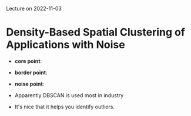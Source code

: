 Lecture on 2022-11-03
# Density-Based Spatial Clustering of Applications with Noise

- **core point**: 
- **border point**: 
- **noise point**:


- Apparently DBSCAN is used most in industry 
- It's nice that it helps you identify outliers.

